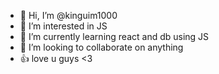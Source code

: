 - 👋 Hi, I’m @kinguim1000
- 👀 I’m interested in JS
- 🌱 I’m currently learning react and db using JS
- 💞️ I’m looking to collaborate on anything
- 👍 love u guys <3 
